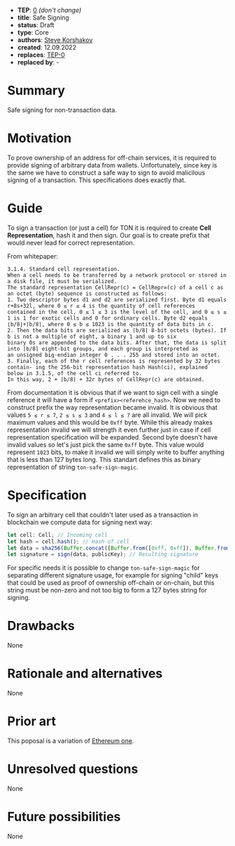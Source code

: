 - **TEP**: [0](https://github.com/ton-blockchain/TEPs/pull/0) *(don't change)*
- **title**: Safe Signing
- **status**: Draft
- **type**: Core
- **authors**: [Steve Korshakov](https://github.com/ex3ndr)
- **created**: 12.09.2022
- **replaces**: [TEP-0](https://github.com/ton-blockchain/TEPs/blob/master/0000-template.md)
- **replaced by**: -

# Summary

Safe signing for non-transaction data.

# Motivation

To prove ownership of an address for off-chain services, it is required to provide signing of arbitrary data from wallets. Unfortunately, since key is the same we have to construct a safe way to sign to avoid malicilous signing of a transaction. This specifications does exactly that.

# Guide

To sign a transaction (or just a cell) for TON it is required to create **Cell Representation**, hash it and then sign. Our goal is to create prefix that would never lead for correct
representation.

From whitepaper:

```
3.1.4. Standard cell representation. 
When a cell needs to be transferred by a network protocol or stored in a disk file, it must be serialized. 
The standard representation CellRepr(c) = CellRepr∞(c) of a cell c as an octet (byte) sequence is constructed as follows:
1. Two descriptor bytes d1 and d2 are serialized first. Byte d1 equals r+8s+32l, where 0 ≤ r ≤ 4 is the quantity of cell references
contained in the cell, 0 ≤ l ≤ 3 is the level of the cell, and 0 ≤ s ≤ 1 is 1 for exotic cells and 0 for ordinary cells. Byte d2 equals 
⌊b/8⌋+⌈b/8⌉, where 0 ≤ b ≤ 1023 is the quantity of data bits in c.
2. Then the data bits are serialized as ⌈b/8⌉ 8-bit octets (bytes). If b is not a multiple of eight, a binary 1 and up to six 
binary 0s are appended to the data bits. After that, the data is split into ⌈b/8⌉ eight-bit groups, and each group is interpreted as 
an unsigned big-endian integer 0 . . . 255 and stored into an octet.
3. Finally, each of the r cell references is represented by 32 bytes contain- ing the 256-bit representation hash Hash(ci), explained
below in 3.1.5, of the cell ci referred to.
In this way, 2 + ⌈b/8⌉ + 32r bytes of CellRepr(c) are obtained.
```

From documentation it is obvious that if we want to sign cell with a single reference it will have a form if `<prefix><referehce_hash>`. Now we need to construct prefix the way representation became invalid. It is obvious that values `5 ≤ r ≤ 7`, `2 ≤ s ≤ 3` and `4 ≤ l ≤ 7` are all invalid. We will pick maximum values and this would be `0xff` byte. While this already makes representation invalid we will strength it even further just in case if cell representation specification will be expanded. Second byte doesn't have invalid values so let's just pick the same `0xff` byte. This value would represent `1023` bits, to make it invalid we will simply write to buffer anything that is less than 127 bytes long. This standart defines this as binary representation of string `ton-safe-sign-magic`.

# Specification

To sign an arbitrary cell that couldn't later used as a transaction in blockchain we compute data for signing next way:

```js
let cell: Cell; // Incoming cell
let hash = cell.hash(); // Hash of cell
let data = sha256(Buffer.concat([Buffer.from([0xff, 0xff]), Buffer.from('ton-safe-sign-magic'), hash])); // Data to hash
let signature = sign(data, publicKey); // Resulting signature
```

For specific needs it is possible to change `ton-safe-sign-magic` for separating different signature usage, for example for signing "child" keys that could be used as proof of ownership off-chain or on-chain, but this string must be non-zero and not too big to form a 127 bytes string for signing.

# Drawbacks

None

# Rationale and alternatives

None

# Prior art

This poposal is a variation of [Ethereum one](https://eips.ethereum.org/EIPS/eip-1271).

# Unresolved questions

None

# Future possibilities

None

